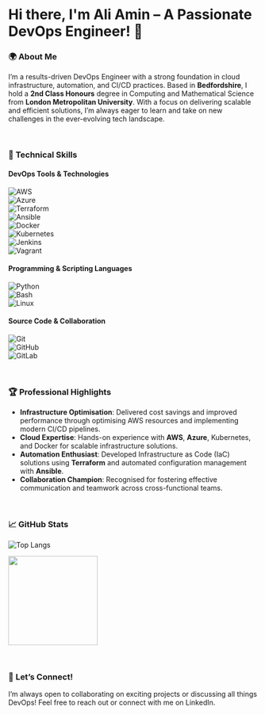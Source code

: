 # Hi there, I'm **Ali Amin** – A Passionate DevOps Engineer! 👋  

### 🌍 **About Me**  
I’m a results-driven DevOps Engineer with a strong foundation in cloud infrastructure, automation, and CI/CD practices. Based in **Bedfordshire**, I hold a **2nd Class Honours** degree in Computing and Mathematical Science from **London Metropolitan University**. With a focus on delivering scalable and efficient solutions, I’m always eager to learn and take on new challenges in the ever-evolving tech landscape.  

&nbsp;  

### 🚀 **Technical Skills**  

#### **DevOps Tools & Technologies**  
![AWS](https://img.shields.io/badge/-AWS-232F3E?style=flat&logo=amazon-aws&logoColor=white)  
![Azure](https://img.shields.io/badge/-Azure-0078D4?style=flat&logo=microsoft-azure&logoColor=white)  
![Terraform](https://img.shields.io/badge/-Terraform-623CE4?style=flat&logo=terraform&logoColor=white)  
![Ansible](https://img.shields.io/badge/-Ansible-EE0000?style=flat&logo=ansible&logoColor=white)  
![Docker](https://img.shields.io/badge/-Docker-2496ED?style=flat&logo=docker&logoColor=white)  
![Kubernetes](https://img.shields.io/badge/-Kubernetes-326CE5?style=flat&logo=kubernetes&logoColor=white)  
![Jenkins](https://img.shields.io/badge/-Jenkins-D24939?style=flat&logo=jenkins&logoColor=white)  
![Vagrant](https://img.shields.io/badge/-Vagrant-1563FF?style=flat&logo=vagrant&logoColor=white)  

#### **Programming & Scripting Languages**  
![Python](https://img.shields.io/badge/-Python-3776AB?style=flat&logo=python&logoColor=yellow)  
![Bash](https://img.shields.io/badge/-Bash-4EAA25?style=flat&logo=gnu-bash&logoColor=white)  
![Linux](https://img.shields.io/badge/-Linux-FCC624?style=flat&logo=linux&logoColor=black)  

#### **Source Code & Collaboration**  
![Git](https://img.shields.io/badge/-Git-F05032?style=flat&logo=git&logoColor=white)  
![GitHub](https://img.shields.io/badge/-GitHub-181717?style=flat&logo=github&logoColor=white)  
![GitLab](https://img.shields.io/badge/-GitLab-FC6D26?style=flat&logo=gitlab&logoColor=white)  

&nbsp;  

### 🏆 **Professional Highlights**  
- **Infrastructure Optimisation**: Delivered cost savings and improved performance through optimising AWS resources and implementing modern CI/CD pipelines.  
- **Cloud Expertise**: Hands-on experience with **AWS**, **Azure**, Kubernetes, and Docker for scalable infrastructure solutions.  
- **Automation Enthusiast**: Developed Infrastructure as Code (IaC) solutions using **Terraform** and automated configuration management with **Ansible**.  
- **Collaboration Champion**: Recognised for fostering effective communication and teamwork across cross-functional teams.  

&nbsp;  

### 📈 **GitHub Stats**  
![Top Langs](https://github-readme-stats.vercel.app/api/top-langs/?username=ali-tm-amin&hide=TeX&layout=compact&theme=radical)  

<img height="180em" src="https://github-readme-stats.vercel.app/api?username=ali-tm-amin&show_icons=true&theme=radical&hide_border=true&count_private=true&include_all_commits=true" />  

&nbsp;  

### 🌟 **Let’s Connect!**  
I’m always open to collaborating on exciting projects or discussing all things DevOps! Feel free to reach out or connect with me on LinkedIn.  
